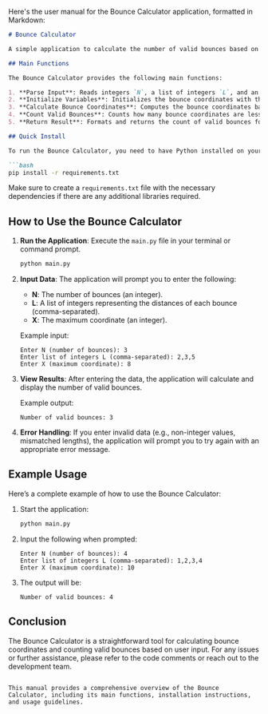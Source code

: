 Here's the user manual for the Bounce Calculator application, formatted in Markdown:

```markdown
# Bounce Calculator

A simple application to calculate the number of valid bounces based on user-defined inputs.

## Main Functions

The Bounce Calculator provides the following main functions:

1. **Parse Input**: Reads integers `N`, a list of integers `L`, and an integer `X` from user input.
2. **Initialize Variables**: Initializes the bounce coordinates with the starting point (0).
3. **Calculate Bounce Coordinates**: Computes the bounce coordinates based on the number of bounces and the distances provided.
4. **Count Valid Bounces**: Counts how many bounce coordinates are less than or equal to `X`.
5. **Return Result**: Formats and returns the count of valid bounces for output.

## Quick Install

To run the Bounce Calculator, you need to have Python installed on your machine. You can install the required dependencies using pip:

```bash
pip install -r requirements.txt
```

Make sure to create a `requirements.txt` file with the necessary dependencies if there are any additional libraries required.

## How to Use the Bounce Calculator

1. **Run the Application**: Execute the `main.py` file in your terminal or command prompt.

   ```bash
   python main.py
   ```

2. **Input Data**: The application will prompt you to enter the following:
   - **N**: The number of bounces (an integer).
   - **L**: A list of integers representing the distances of each bounce (comma-separated).
   - **X**: The maximum coordinate (an integer).

   Example input:
   ```
   Enter N (number of bounces): 3
   Enter list of integers L (comma-separated): 2,3,5
   Enter X (maximum coordinate): 8
   ```

3. **View Results**: After entering the data, the application will calculate and display the number of valid bounces.

   Example output:
   ```
   Number of valid bounces: 3
   ```

4. **Error Handling**: If you enter invalid data (e.g., non-integer values, mismatched lengths), the application will prompt you to try again with an appropriate error message.

## Example Usage

Here’s a complete example of how to use the Bounce Calculator:

1. Start the application:
   ```bash
   python main.py
   ```

2. Input the following when prompted:
   ```
   Enter N (number of bounces): 4
   Enter list of integers L (comma-separated): 1,2,3,4
   Enter X (maximum coordinate): 10
   ```

3. The output will be:
   ```
   Number of valid bounces: 4
   ```

## Conclusion

The Bounce Calculator is a straightforward tool for calculating bounce coordinates and counting valid bounces based on user input. For any issues or further assistance, please refer to the code comments or reach out to the development team.
```

This manual provides a comprehensive overview of the Bounce Calculator, including its main functions, installation instructions, and usage guidelines.